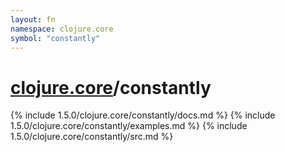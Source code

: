 ```yaml
---
layout: fn
namespace: clojure.core
symbol: "constantly"
---
```


# [clojure.core](../)/constantly

{% include 1.5.0/clojure.core/constantly/docs.md %}
{% include 1.5.0/clojure.core/constantly/examples.md %}
{% include 1.5.0/clojure.core/constantly/src.md %}

